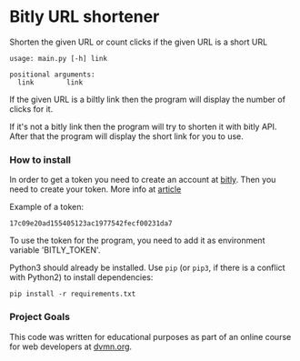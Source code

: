 # Bitly URL shortener


Shorten the given URL or count clicks if the given URL is a short URL

```
usage: main.py [-h] link

positional arguments:
  link        link
```
If the given URL is a biltly link then the program will display the number of clicks for it.

If it's not a bitly link then the program will try to shorten it with bitly API. After that the program will display the short link for you to use.


### How to install


In order to get a token you need to create an account at [bitly](https://app.bitly.com/). Then you need to create your token. More info at [article](https://support.bitly.com/hc/en-us/articles/230647907-How-do-I-generate-an-OAuth-access-token-for-the-Bitly-API-)

Example of a token:
```
17c09e20ad155405123ac1977542fecf00231da7
```
To use the token for the program, you need to add it as environment variable 'BITLY_TOKEN'.


Python3 should already be installed. 
Use `pip` (or `pip3`, if there is a conflict with Python2) to install dependencies:
```
pip install -r requirements.txt
```

### Project Goals

This code was written for educational purposes as part of an online course for web developers at [dvmn.org](https://dvmn.org/).
